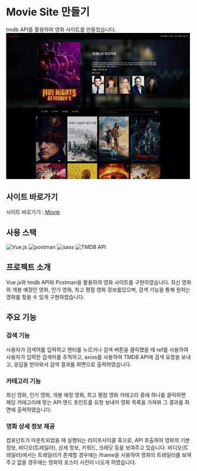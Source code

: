 # Movie Site 만들기
tmdb API를 활용하여 영화 사이트를 만들었습니다.<br />
<img width="500" src="./src/assets/img/moviemainpage-min.png" />

## 사이트 바로가기
사이트 바로가기 : [Movie](https://lee-movie.netlify.app/)

## 사용 스택
<img alt="Vue.js" src="https://img.shields.io/badge/Vue.js-4FC08D?logo=Vue.js&logoColor=white"> <img alt="postman" src="https://img.shields.io/badge/postman-0769AD?logo=postman&logoColor=white"> <img alt="sass" src="https://img.shields.io/badge/sass-00C7B7?logo=sass&logoColor=white"> <img alt="TMDB API" src="https://img.shields.io/badge/TMDB API-3178C6?logo=TMDB API&logoColor=white">

## 프로젝트 소개
Vue.js와 tmdb API와 Postman을 활용하여 영화 사이트를 구현하였습니다. 
최신 영화와 개봉 예정인 영화, 인기 영화, 최고 평점 영화 정보를있으며, 검색 기능을 통해 원하는 영화를 찾을 수 있게 구현하였습니다.

## 주요 기능
### 검색 기능
사용자가 검색어를 입력하고 엔터를 누르거나 검색 버튼을 클릭했을 때 ref를 사용하여 사용자가 입력한 검색어를 추적하고,  axios를 사용하여 TMDB API에 검색 요청을 보내고, 응답을 받아와서 검색 결과를 화면으로 출력하였습니다.

### 카테고리 기능
최신 영화, 인기 영화, 개봉 예정 영화, 최고 평점 영화 카테고리 중에 하나를 클릭하면 해당 카테고리에 맞는 API 엔드 포인트를 요청 보내어 영화 목록을 가져와 그 결과를 화면에 출력하였습니다.

### 영화 상세 정보 제공
컴포넌트가 마운트되었을 때 실행되는 라이프사이클 훅으로, API 호출하여 영화의 기본 정보, 비디오(트레일러), 상세 정보, 키워드, 크레딧 등을 보여주고 있습니다.
비디오(트레일러)에서는 트레일러가 존재할 경우에는 iframe을 사용하여 영화의 트레일러를 보여주고 없을 경우에는 영화의 포스터 사진이 나오게 하였습니다.